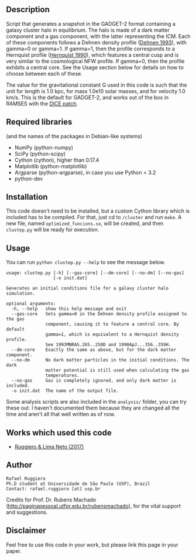 ## Description

Script that generates a snapshot in the GADGET-2 format containing a galaxy cluster
halo in equilibrium. The halo is made of a dark matter component and a gas component,
with the latter representing the ICM. Each of these components follows a Dehnen
density profile ([Dehnen 1993](http://adsabs.harvard.edu/abs/1993MNRAS.265..250D)),
with gamma=0 or gamma=1. If gamma=1, then the profile corresponds to a Hernquist
profile ([Hernquist 1990](http://adsabs.harvard.edu/abs/1990ApJ...356..359H)),
which features a central cusp and is very similar to the cosmological NFW profile.
If gamma=0, then the profile exhibits a central core. See the Usage
section below for details on how to choose between each of these.

The value for the gravitational constant G used in this code is such that
the unit for length is 1.0 kpc, for mass 1.0e10 solar masses, and for
velocity 1.0 km/s. This is the default for GADGET-2, and works out of the
box in RAMSES with the [DICE patch](https://bitbucket.org/vperret/dice/wiki/RAMSES%20simulation).


## Required libraries
(and the names of the packages in Debian-like systems)
 
* NumPy (python-numpy)
* SciPy (python-scipy)
* Cython (cython), higher than 0.17.4
* Matplotlib (python-matplotlib)
* Argparse (python-argparse), in case you use Python < 3.2
* python-dev


## Installation

This code doesn't need to be installed, but a custom Cython
library which is included has to be compiled. For that, just cd to
`/cluster` and run `make`. A new file, named `optimized_funcions.so`,
will be created, and then `clustep.py` will be ready for execution.


## Usage

You can run `python clustep.py --help` to see the message below. 

    usage: clustep.py [-h] [--gas-core] [--dm-core] [--no-dm] [--no-gas]
                      [-o init.dat]
    
    Generates an initial conditions file for a galaxy cluster halo simulation.
    
    optional arguments:
      -h, --help   show this help message and exit
      --gas-core   Sets gamma=0 in the Dehnen density profile assigned to the gas
                   component, causing it to feature a central core. By default
                   gamma=1, which is equivalent to a Hernquist density profile.
                   See 1993MNRAS.265..250D and 1990ApJ...356..359H.
      --dm-core    Exactly the same as above, but for the dark matter component.
      --no-dm      No dark matter particles in the initial conditions. The dark
                   matter potential is still used when calculating the gas
                   temperatures.
      --no-gas     Gas is completely ignored, and only dark matter is included.
      -o init.dat  The name of the output file.


Some analysis scripts are also included in the `analysis/` folder, you can try
these out. I haven't documented them because they are changed all the time and
aren't all that well written as of now.


## Works which used this code

* [Ruggiero & Lima Neto (2017)](http://adsabs.harvard.edu/cgi-bin/bib_query?arXiv:1703.08550)


## Author

    Rafael Ruggiero
    Ph.D student at Universidade de São Paulo (USP), Brazil
    Contact: rafael.ruggiero [at] usp.br

Credits for Prof. Dr. Rubens Machado (http://paginapessoal.utfpr.edu.br/rubensmachado),
for the vital support and suggestions.

## Disclaimer

Feel free to use this code in your work, but please link this page
in your paper.
